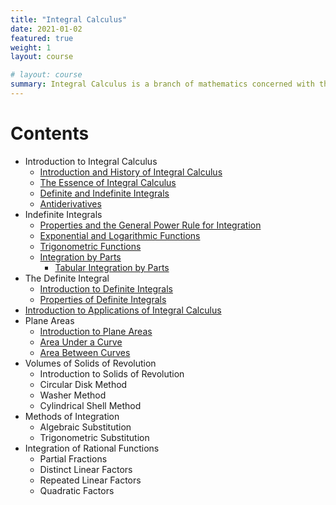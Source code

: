 ```yaml
---
title: "Integral Calculus"
date: 2021-01-02
featured: true
weight: 1
layout: course

# layout: course
summary: Integral Calculus is a branch of mathematics concerned with the theory and applications of integrals and integration. Some of its applications are determining areas under a curve, volumes of solids of revolution, and lengths of curves. The integral corresponds to summing infinitesimal pieces to describe the continuous region.  In other words, integral calculus is concerned with the process or idea of breaking down into parts to compute the whole. The term part is the infinitesimal piece derived from the concept of differentials. As you may have already noticed, Integral Calculus complements the principles of Differential Calculus.
---
```


# Contents

- Introduction to Integral Calculus
  - [Introduction and History of Integral Calculus](../calculus/IC-1.1-introduction-and-history-of-integral-calculus)
  - [The Essence of Integral Calculus](../calculus/IC-1.2-the-essence-of-integral-calculus)
  - [Definite and Indefinite Integrals](../calculus/IC-1.3-definite-and-indefinite-integrals)
  - [Antiderivatives](../calculus/IC-1.4-antiderivatives)
- Indefinite Integrals
  - [Properties and the General Power Rule for Integration](../calculus/IC-3.1-properties-and-the-general-power-rule-for-integration)
  - [Exponential and Logarithmic Functions](../calculus/IC-3.2-exponential-and-logarithmic-functions)
  - [Trigonometric Functions](../calculus/IC-3.3-trigonometric-functions)
  - [Integration by Parts](../calculus/IC-3.4-integration-by-parts)
    - [Tabular Integration by Parts](../calculus/IC-3.5-tabular-integration-by-parts)
- The Definite Integral
  - [Introduction to Definite Integrals](../calculus/IC-4.1-introduction-to-definite-integrals)
  - [Properties of Definite Integrals](../calculus/IC-4.2-properties-of-definite-integrals)
- [Introduction to Applications of Integral Calculus](../calculus/IC-5.0-introduction-to-applications-of-integral-calculus)
- Plane Areas
  - [Introduction to Plane Areas](../calculus/IC-6.1-introduction-to-plane-areas)
  - [Area Under a Curve](../calculus/IC-6.2-area-under-a-curve)
  - [Area Between Curves](../calculus/IC-6.3-area-between-curves)
- Volumes of Solids of Revolution
  - Introduction to Solids of Revolution
  - Circular Disk Method
  - Washer Method
  - Cylindrical Shell Method
- Methods of Integration
  - Algebraic Substitution
  - Trigonometric Substitution
- Integration of Rational Functions
  - Partial Fractions
  - Distinct Linear Factors
  - Repeated Linear Factors
  - Quadratic Factors
